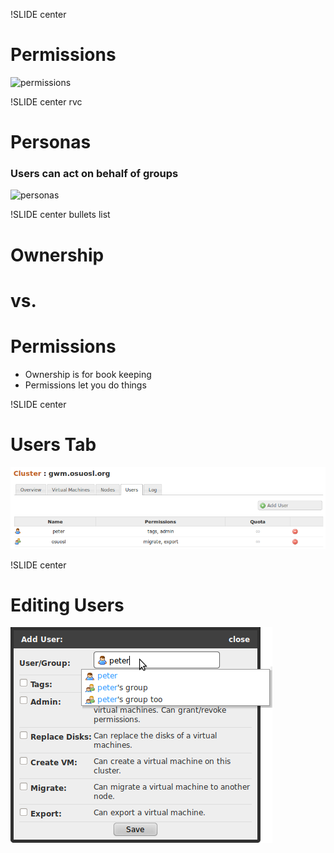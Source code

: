 !SLIDE center

# Permissions

![permissions](permissions.png)

!SLIDE center rvc

# Personas
### Users can act on behalf of groups


![personas](personas.png)

!SLIDE center bullets list

# Ownership 
# vs. 
# Permissions
* Ownership is for book keeping
* Permissions let you do things

!SLIDE center

# Users Tab

![Users Tab](users_tab.png)

!SLIDE center

# Editing Users

![add_user](add_user.png)
